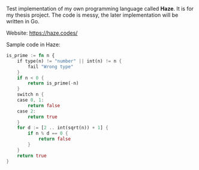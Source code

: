 Test implementation of my own programming language called **Haze**. It is for my thesis project. The code is messy, the later implementation will be written in Go.

Website: https://haze.codes/

Sample code in Haze:

```rust
is_prime := fn n {
    if type(n) != "number" || int(n) != n {
        fail "Wrong type"
    }
    if n < 0 {
        return is_prime(-n)
    }
    switch n {
    case 0, 1:
        return false
    case 2:
        return true
    }
    for d := [2 .. int(sqrt(n)) + 1] {
        if n % d == 0 {
            return false
        }
    }
    return true
}
```